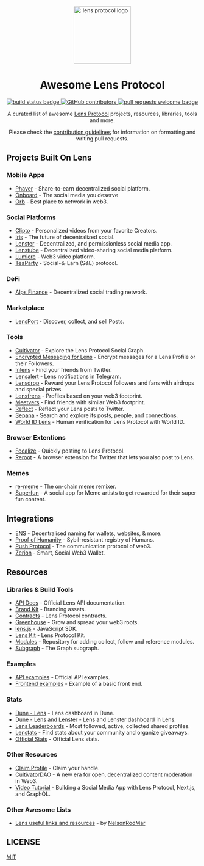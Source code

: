 <div align="center">
  <img alt="lens protocol logo" src="https://user-images.githubusercontent.com/12957692/193897314-e6d265e2-6951-4799-ad29-5bd881e04fc5.svg" width="150" >
  <h1 align="center">Awesome Lens Protocol</h1>
  <p align="center">
    <a href="#buildstatus">
      <img alt="build status badge" src="https://github.com/0xJuancito/awesome-lens-protocol/workflows/Build/badge.svg">
    </a>
    <a href="https://github.com/0xJuancito/awesome-lens-protocol/graphs/contributors">
      <img alt="GitHub contributors" src="https://img.shields.io/github/contributors/0xJuancito/awesome-lens-protocol">
    </a>    
    <a href="http://makeapullrequest.com">
      <img alt="pull requests welcome badge" src="https://img.shields.io/badge/PRs-welcome-brightgreen.svg?style=flat">
    </a>
  </p>

  <p align="center">A curated list of awesome <a href="https://lens.xyz/">Lens Protocol</a> projects, resources, libraries, tools and more.</p>
  <p align="center">Please check the <a href="CONTRIBUTING.md">contribution guidelines</a> for information on formatting and writing pull requests.</p>

</div>

## Projects Built On Lens

### Mobile Apps

- [Phaver](https://phaver.com/) - Share-to-earn decentralized social platform.
- [Onboard](https://twitter.com/Onboard_HQ) - The social media you deserve
- [Orb](https://orb.ac/) - Best place to network in web3.

### Social Platforms

- [Clipto](https://github.com/Clipto-Platform/clipto-frontend) - Personalized videos from your favorite Creators.
- [Iris](https://github.com/irisxyz/iris) - The future of decentralized social.
- [Lenster](https://github.com/lensterxyz/lenster) - Decentralized, and permissionless social media app.
- [Lenstube](https://github.com/lenstube-xyz/lenstube) - Decentralized video-sharing social media platform.
- [Lumiere](https://github.com/m1guelpf/lumiere) - Web3 video platform.
- [TeaParty](https://app.teaparty.life/) - Social-&-Earn (S&E) protocol.

### DeFi

- [Alps Finance](https://alps.finance/) - Decentralized social trading network.

### Marketplace

- [LensPort](https://lensport.io/) - Discover, collect, and sell Posts.

### Tools

- [Cultivator](https://github.com/maui-r/cultivator) - Explore the Lens Protocol Social Graph.
- [Encrypted Messaging for Lens](https://github.com/GrgW/lens-encrypted-messaging-redacted) - Encrypt messages for a Lens Profile or their Followers.
- [Inlens](https://github.com/0xJuancito/inlens) - Find your friends from Twitter.
- [Lensalert](https://lensalert.me) - Lens notifications in Telegram.
- [Lensdrop](https://github.com/jelilat/lensdrop) - Reward your Lens Protocol followers and fans with airdrops and special prizes.
- [Lensfrens](https://www.lensfrens.xyz/) - Profiles based on your web3 footprint.
- [Meetvers](https://app.meetvers.io/) - Find friends with similar Web3 footprint.
- [Reflect](https://reflect.withlens.app/) - Reflect your Lens posts to Twitter.
- [Sepana](https://github.com/sepana-io/lens-search-frontend) - Search and explore its posts, people, and connections.
- [World ID Lens](https://github.com/worldcoin/world-id-lens) - Human verification for Lens Protocol with World ID.

### Browser Extentions

- [Focalize](https://github.com/FocalizeApp/focalize-extension) - Quickly posting to Lens Protocol.
- [Reroot](https://github.com/stuntzii/Reroot) - A browser extension for Twitter that lets you also post to Lens.

### Memes

- [re-meme](https://github.com/WeAreNewt/re-meme) - The on-chain meme remixer.
- [Superfun](https://lens.superfun.social/) - A social app for Meme artists to get rewarded for their super fun content.

## Integrations

- [ENS](https://lenster.xyz/posts/0x01-0x4e) - Decentralised naming for wallets, websites, & more.
- [Proof of Humanity](https://docs.lens.xyz/docs/on-chain-identity#proofofhumanity) - Sybil-resistant registry of Humans.
- [Push Protocol](https://twitter.com/pushprotocol/status/1576959192761438209) - The communication protocol of web3.
- [Zerion](https://zerion.io/blog/zerion-integrates-lens-protocols-web3-social-graph/) - Smart, Social Web3 Wallet.

## Resources

### Libraries & Build Tools

- [API Docs](https://docs.lens.xyz/) - Official Lens API documentation.
- [Brand Kit](https://github.com/lens-protocol/brand-kit) - Branding assets.
- [Contracts](https://github.com/lens-protocol/core/tree/main/contracts) - Lens Protocol contracts.
- [Greenhouse](https://github.com/dsimmons/greenhouse) - Grow and spread your web3 roots.
- [lens.js](https://github.com/suhailkakar/lens.js) - JavaScript SDK.
- [Lens Kit](https://github.com/daoleno/lenskit) - Lens Protocol Kit.
- [Modules](https://github.com/lens-protocol/modules) - Repository for adding collect, follow and reference modules.
- [Subgraph](https://github.com/protofire/lens-protocol-subgraph) - The Graph subgraph.

### Examples

- [API examples](https://github.com/lens-protocol/api-examples) - Official API examples.
- [Frontend examples](https://github.com/dabit3/lens-protocol-frontend) - Example of a basic front end.

### Stats
- [Dune - Lens](https://dune.com/niftytable/Lens) - Lens dashboard in Dune.
- [Dune - Lens and Lenster](https://dune.com/gm365/lens) - Lens and Lenster dashboard in Lens.
- [Lens Leaderboards](https://github.com/m1guelpf/lens-leaderboard) - Most followed, active, collected shared profiles.
- [Lenstats](https://github.com/0xadewale/lens-stats) - Find stats about your community and organize giveaways.
- [Official Stats](https://stats.lens.xyz/) - Official Lens stats.

### Other Resources

- [Claim Profile](https://claim.lens.xyz/) - Claim your handle.
- [CultivatorDAO](https://mirror.xyz/lensprotocol.eth/pIzwjs9uhH8eSS1Bx0K1r-3iHEgLlBt6ruPXcEJe0S0) - A new era for open, decentralized content moderation in Web3.
- [Video Tutorial](https://www.youtube.com/watch?v=LcxOdWWL8xs) - Building a Social Media App with Lens Protocol, Next.js, and GraphQL.

### Other Awesome Lists

- [Lens useful links and resources](https://nelsonrodmar.notion.site/Lens-useful-link-and-resource-2d5f42687fa843e08c8ef54761dee044) - by [NelsonRodMar](https://lenster.xyz/u/nelsonrodmar.lens)

## LICENSE

[MIT](LICENSE)
